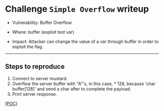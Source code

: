 # Challenge `Simple Overflow` writeup

- Vulnerability: Buffer Overflow

- Where: buffer (exploit test var)

- Impact: Attacker can change the value of a var through buffer in order to exploit the flag

---

## Steps to reproduce

1. Connect to server mustard.
2. Overflow the server buffer with "A"'s, in this case, * 128, because 'char buffer[128]' and send a char after to complete the payload.
3. Print server response.

[(POC)](Simple_Overflow.py)


